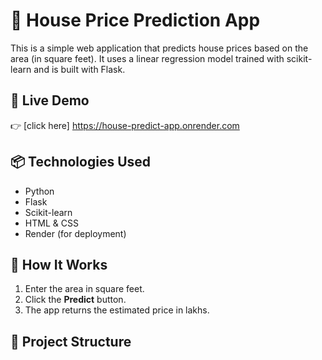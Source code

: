 # 🏡 House Price Prediction App

This is a simple web application that predicts house prices based on the area (in square feet). It uses a linear regression model trained with scikit-learn and is built with Flask.

## 🚀 Live Demo

👉 [click here]   https://house-predict-app.onrender.com 

>

## 📦 Technologies Used
- Python
- Flask
- Scikit-learn
- HTML & CSS
- Render (for deployment)

## 🔧 How It Works
1. Enter the area in square feet.
2. Click the **Predict** button.
3. The app returns the estimated price in lakhs.

## 📁 Project Structure
